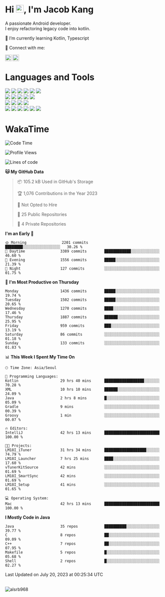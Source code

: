 # Hi <img src="https://media.giphy.com/media/hvRJCLFzcasrR4ia7z/giphy.gif" width="25px">, I'm Jacob Kang
A passionate Android developer.
</br>
I enjoy refactoring legacy code into kotlin.

🌱 I’m currently learning Kotlin, Typescript

🤝 Connect with me:

<a href="https://www.linkedin.com/in/minkyu-kang-b7477b1b2/"><img align="left" src="https://raw.githubusercontent.com/yushi1007/yushi1007/main/images/linkedin.svg" alt="Minkyu Kang | LinkedIn" width="21px"/></a>
<a href="https://www.instagram.com/_jacob_kang/"><img align="left" src="https://raw.githubusercontent.com/yushi1007/yushi1007/main/images/instagram.svg" alt="Jacob Kang | Instagram" width="21px"/></a>

</br>

# Languages and Tools

<div align="left">
<img src="https://img.shields.io/badge/java-007396?logo=java&logoColor=white"/>
<img src="https://img.shields.io/badge/kotlin-7F52FF?logo=kotlin&logoColor=white"/>
<img src="https://img.shields.io/badge/python-3776AB?logo=python&logoColor=white"/>
<img src="https://img.shields.io/badge/bash shell-4EAA25?logo=gnubash&logoColor=white"/>
<img src="https://img.shields.io/badge/c-A8B9CC?logo=c&logoColor=white"/>
<img src="https://img.shields.io/badge/c++-00599C?logo=c%2b%2b&logoColor=white"/>
</div>
<div align="left">
<img src="https://img.shields.io/badge/git-F05032?logo=git&logoColor=white"/>
<img src="https://img.shields.io/badge/github-181717?logo=github&logoColor=white"/>
<img src="https://img.shields.io/badge/mysql-4479A1?logo=mysql&logoColor=white"/>
<img src="https://img.shields.io/badge/sqlite-003B57?logo=sqlite&logoColor=white"/>
<img src="https://img.shields.io/badge/amazon AWS-232F3E?logo=amazonaws&logoColor=white"/>
</div>
<div align="left">
<img src="https://img.shields.io/badge/android-3DDC84?logo=android&logoColor=white"/>
<img src="https://img.shields.io/badge/linux-FCC624?logo=linux&logoColor=white"/>
<img src="https://img.shields.io/badge/flask-000000?logo=flask&logoColor=white"/>
<img src="https://img.shields.io/badge/arduino-00979D?logo=arduino&logoColor=white"/>
</div>
<div align="left">
<img src="https://img.shields.io/badge/slack-4A154B?logo=slack&logoColor=white"/>
<img src="https://img.shields.io/badge/notion-000000?logo=notion&logoColor=white"/>
<img src="https://img.shields.io/badge/jira-0052CC?logo=jira&logoColor=white"/>
<img src="https://img.shields.io/badge/postman-FF6C37?logo=postman&logoColor=white"/>
<img src="https://img.shields.io/badge/intellij-000000?logo=intellijidea&logoColor=white"/>
<img src="https://img.shields.io/badge/pycharm-000000?logo=pycharm&logoColor=white"/>
</div>

# WakaTime

<!--START_SECTION:waka-->
![Code Time](http://img.shields.io/badge/Code%20Time-2%2C774%20hrs%2046%20mins-blue)

![Profile Views](http://img.shields.io/badge/Profile%20Views-0-blue)

![Lines of code](https://img.shields.io/badge/From%20Hello%20World%20I%27ve%20Written-4.8%20million%20lines%20of%20code-blue)

**🐱 My GitHub Data** 

> 📦 105.2 kB Used in GitHub's Storage 
 > 
> 🏆 1,076 Contributions in the Year 2023
 > 
> 🚫 Not Opted to Hire
 > 
> 📜 25 Public Repositories 
 > 
> 🔑 4 Private Repositories 
 > 
**I'm an Early 🐤** 

```text
🌞 Morning                2201 commits        ████████░░░░░░░░░░░░░░░░░   30.26 % 
🌆 Daytime                3389 commits        ████████████░░░░░░░░░░░░░   46.60 % 
🌃 Evening                1556 commits        █████░░░░░░░░░░░░░░░░░░░░   21.39 % 
🌙 Night                  127 commits         ░░░░░░░░░░░░░░░░░░░░░░░░░   01.75 % 
```
📅 **I'm Most Productive on Thursday** 

```text
Monday                   1436 commits        █████░░░░░░░░░░░░░░░░░░░░   19.74 % 
Tuesday                  1502 commits        █████░░░░░░░░░░░░░░░░░░░░   20.65 % 
Wednesday                1270 commits        ████░░░░░░░░░░░░░░░░░░░░░   17.46 % 
Thursday                 1887 commits        ██████░░░░░░░░░░░░░░░░░░░   25.95 % 
Friday                   959 commits         ███░░░░░░░░░░░░░░░░░░░░░░   13.19 % 
Saturday                 86 commits          ░░░░░░░░░░░░░░░░░░░░░░░░░   01.18 % 
Sunday                   133 commits         ░░░░░░░░░░░░░░░░░░░░░░░░░   01.83 % 
```


📊 **This Week I Spent My Time On** 

```text
🕑︎ Time Zone: Asia/Seoul

💬 Programming Languages: 
Kotlin                   29 hrs 40 mins      ██████████████████░░░░░░░   70.28 % 
XML                      10 hrs 10 mins      ██████░░░░░░░░░░░░░░░░░░░   24.09 % 
Java                     2 hrs 8 mins        █░░░░░░░░░░░░░░░░░░░░░░░░   05.09 % 
Gradle                   9 mins              ░░░░░░░░░░░░░░░░░░░░░░░░░   00.39 % 
Groovy                   1 min               ░░░░░░░░░░░░░░░░░░░░░░░░░   00.07 % 

🔥 Editors: 
IntelliJ                 42 hrs 13 mins      █████████████████████████   100.00 % 

🐱‍💻 Projects: 
LM18I_iTuner             31 hrs 34 mins      ███████████████████░░░░░░   74.79 % 
LM18I_Launcher           7 hrs 25 mins       ████░░░░░░░░░░░░░░░░░░░░░   17.60 % 
vTunerKitSource          42 mins             ░░░░░░░░░░░░░░░░░░░░░░░░░   01.69 % 
LM18I_SmartSync          42 mins             ░░░░░░░░░░░░░░░░░░░░░░░░░   01.69 % 
LM18I_Setup              41 mins             ░░░░░░░░░░░░░░░░░░░░░░░░░   01.65 % 

💻 Operating System: 
Mac                      42 hrs 13 mins      █████████████████████████   100.00 % 
```

**I Mostly Code in Java** 

```text
Java                     35 repos            ██████████░░░░░░░░░░░░░░░   39.77 % 
C                        8 repos             ██░░░░░░░░░░░░░░░░░░░░░░░   09.09 % 
C++                      7 repos             ██░░░░░░░░░░░░░░░░░░░░░░░   07.95 % 
Makefile                 5 repos             █░░░░░░░░░░░░░░░░░░░░░░░░   05.68 % 
Shell                    2 repos             █░░░░░░░░░░░░░░░░░░░░░░░░   02.27 % 
```




 Last Updated on July 20, 2023 at 00:25:34 UTC
<!--END_SECTION:waka-->

</br>

<div align="left">
<img align="left" src="https://github-readme-stats.vercel.app/api/top-langs?username=alsrb968&show_icons=true&locale=en&layout=compact&theme=dark" alt="alsrb968" />
</div>
